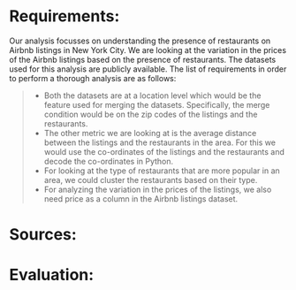 # Requirements:

Our analysis focusses on understanding the presence of restaurants on Airbnb listings in New York City. We are looking at the variation in the prices of the Airbnb listings based on the presence of restaurants. The datasets used for this analysis are publicly available. The list of requirements in order to perform a thorough analysis are as follows:

> - Both the datasets are at a location level which would be the feature used for merging the datasets. Specifically, the merge condition would be on the zip codes of the listings and the restaurants.
> - The other metric we are looking at is the average distance between the listings and the restaurants in the area. For this we would use the co-ordinates of the listings and the restaurants and decode the co-ordinates in Python.
> - For looking at the type of restaurants that are more popular in an area, we could cluster the restaurants based on their type.
> - For analyzing the variation in the prices of the listings, we also need price as a column in the Airbnb listings dataset.

# Sources:

# Evaluation:
